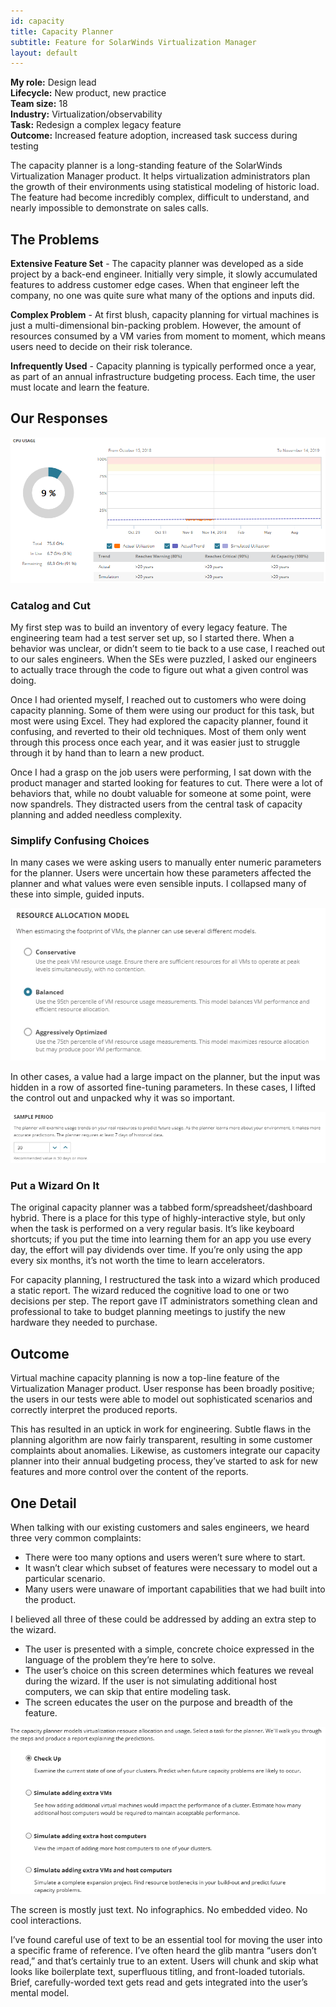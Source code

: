 ```yaml
---
id: capacity
title: Capacity Planner
subtitle: Feature for SolarWinds Virtualization Manager
layout: default
---
```

**My role:** Design lead  
**Lifecycle:** New product, new practice  
**Team size:** 18  
**Industry:** Virtualization/observability  
**Task:** Redesign a complex legacy feature  
**Outcome:** Increased feature adoption, increased task success during testing

The capacity planner is a long-standing feature of the SolarWinds 
Virtualization Manager product. It helps virtualization administrators 
plan the growth of their environments using statistical modeling of 
historic load. The feature had become incredibly complex, difficult to 
understand, and nearly impossible to demonstrate on sales calls. 

## The Problems

**Extensive Feature Set** - The capacity planner was developed as a side project 
by a back-end  engineer. Initially very simple, it slowly accumulated features 
to address customer edge cases. When that engineer left the company, no one 
was quite sure what many of the options and inputs did.

**Complex Problem** - At first blush, capacity planning for virtual machines is 
just a multi-dimensional bin-packing problem. However, the amount of resources 
consumed by a VM varies from moment to moment, which means users need to 
decide on their risk tolerance. 

**Infrequently Used** - Capacity planning is typically performed once a year, as 
part of an annual infrastructure budgeting process. Each time, the user must 
locate and learn the feature.

## Our Responses

![A capacity planning report](../images/capacity_report.png)

### Catalog and  Cut

My first step was to build an inventory of every legacy feature. The engineering 
team had a test server set up, so I started there. When a behavior was unclear, or
didn’t seem to tie back to a use case, I reached out to our sales engineers. When
the SEs were puzzled, I asked our engineers to actually trace through the code to
figure out what a given control was doing.

Once I had oriented myself, I reached out to customers who were doing capacity 
planning. Some of them were using our product for this task, but most were using 
Excel. They had explored the capacity planner, found it confusing, and reverted to
their old techniques. Most of them only went through this process once each year, 
and it was easier just to struggle through it by hand than to learn a new product.

Once I had a grasp on the job users were performing, I sat down with the product 
manager and started looking for features to cut. There were a lot of behaviors that, 
while no doubt valuable for someone at some point, were now spandrels. They 
distracted users from the central task of capacity planning and added needless 
complexity.

### Simplify Confusing Choices

In many cases we were asking users to manually enter numeric parameters for the 
planner. Users were uncertain how these parameters affected the planner and what 
values were even sensible inputs. I collapsed many of these into simple, guided 
inputs.

![Resource allocation model showing conservative, balanced, and optimized](../images/capacity_resource.png)

In other cases, a value had a large impact on the planner, but the input was 
hidden in a row of assorted fine-tuning parameters. In these cases, I lifted the 
control out and unpacked why it was so important.

![Section for selecting a sample period](../images/capacity_sampleperiod.png)

### Put a Wizard On It

The original capacity planner was a tabbed form/spreadsheet/dashboard hybrid. 
There is a place for this type of highly-interactive style, but only when the 
task is performed on a very regular basis. It’s like keyboard shortcuts; if you 
put the time into learning them for an app you use every day, the effort will pay 
dividends over time. If you’re only using the app every six months, it’s not 
worth the time to learn accelerators.

For capacity planning, I restructured the task into a wizard which produced a 
static report. The wizard reduced the cognitive load to one or two decisions per 
step. The report gave IT administrators something clean and professional to take 
to budget planning meetings to justify the new hardware they needed to purchase.

## Outcome

Virtual machine capacity planning is now a top-line feature of the Virtualization 
Manager product. User response has been broadly positive; the users in our tests 
were able to model out sophisticated scenarios and correctly interpret the produced
reports.

This has resulted in an uptick in work for engineering. Subtle flaws in the 
planning algorithm are now fairly transparent, resulting in some customer complaints
about anomalies. Likewise, as customers integrate our capacity planner into their 
annual budgeting process, they’ve started to ask for new features and more control 
over the content of the reports.

## One Detail

When talking with our existing customers and sales engineers, we heard three very common complaints:
- There were too many options and users weren’t sure where to start.
- It wasn’t clear which subset of features were necessary to model out a particular scenario.
- Many users were unaware of important capabilities that we had built into the product.

I believed all three of these could be addressed by adding an extra step to the wizard.
- The user is presented with a  simple, concrete choice expressed in the language of the problem they’re here to solve.
- The user’s choice on this screen determines which features we reveal during the wizard. If the user is not simulating additional host computers, we can skip that entire modeling task.
- The screen educates the user on the purpose and breadth of the feature.

![List of task options for a planning session](../images/capacity_task.png)

The screen is mostly just text. No infographics. No embedded video. No cool interactions.

I’ve found  careful use of text to be  an essential tool for moving the user into a 
specific frame of reference. I’ve often heard the glib mantra “users don’t read,” and 
that’s certainly true to an extent. Users will chunk and skip what looks like boilerplate 
text, superfluous titling, and front-loaded tutorials. Brief, carefully-worded text gets 
read and gets integrated into the user’s mental model.
